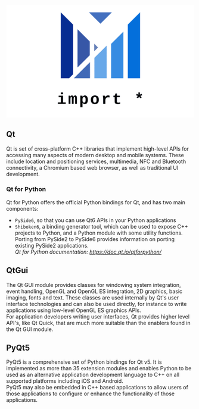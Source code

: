 <img src="logo_g.png">

## Qt
Qt is set of cross-platform C++ libraries that implement high-level APIs for accessing many aspects of modern desktop and mobile systems. These include location and positioning services, multimedia, NFC and Bluetooth connectivity, a Chromium based web browser, as well as traditional UI development. <br />

### Qt for Python
Qt for Python offers the official Python bindings for Qt, and has two main components: <br />
- `PySide6`, so that you can use Qt6 APIs in your Python applications
- `Shiboken6`, a binding generator tool, which can be used to expose C++ projects to Python, and a Python module with some utility functions. <br />
Porting from PySide2 to PySide6 provides information on porting existing PySide2 applications. <br />
*Qt for Python documentation: https://doc.qt.io/qtforpython/*

## QtGui
The Qt GUI module provides classes for windowing system integration, event handling, OpenGL and OpenGL ES integration, 2D graphics, basic imaging, fonts and text. These classes are used internally by Qt's user interface technologies and can also be used directly, for instance to write applications using low-level OpenGL ES graphics APIs. <br />
For application developers writing user interfaces, Qt provides higher level API's, like Qt Quick, that are much more suitable than the enablers found in the Qt GUI module.

## PyQt5
PyQt5 is a comprehensive set of Python bindings for Qt v5. It is implemented as more than 35 extension modules and enables Python to be used as an alternative application development language to C++ on all supported platforms including iOS and Android. <br /> PyQt5 may also be embedded in C++ based applications to allow users of those applications to configure or enhance the functionality of those applications.
